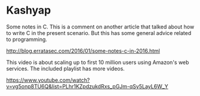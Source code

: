 Kashyap
=======

Some notes in C. This is a comment on another article that talked about
how to write C in the present scenario. But this has some general advice
related to programming.

http://blog.erratasec.com/2016/01/some-notes-c-in-2016.html



This video is about scaling up to first 10 million users using Amazon's
web services. The included playlist has more videos.

https://www.youtube.com/watch?v=vg5onp8TU6Q&list=PLhr1KZpdzukdRxs_pGJm-qSy5LayL6W_Y
